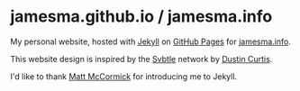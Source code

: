 # jamesma.github.io / jamesma.info

My personal website, hosted with [Jekyll](http://github.com/mojombo/jekyll) on
[GitHub Pages](http://pages.github.com/) for [jamesma.info](http://jamesma.info).

This website design is inspired by the [Svbtle](http://svbtle.com/) network by
[Dustin Curtis](http://dcurt.is/).

I'd like to thank [Matt McCormick](http://github.com/mbmccormick) for
introducing me to Jekyll.
